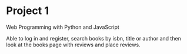 # Project 1

Web Programming with Python and JavaScript

Able to log in and register, search books by isbn, title or author and then look at the books page with reviews and place reviews.
